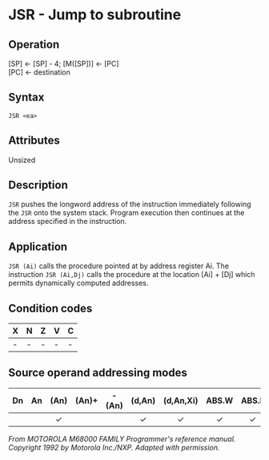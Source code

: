 # JSR - Jump to subroutine

## Operation
[SP] ← [SP] - 4; [M([SP])] ← [PC]<br/>
[PC] ← destination

## Syntax
```assembly
JSR <ea>
```

## Attributes
Unsized

## Description
`JSR` pushes the longword address of the instruction immediately following the `JSR` onto the system stack. Program execution then continues at the address specified in the instruction.

## Application
`JSR (Ai)` calls the procedure pointed at by address register Ai. The instruction `JSR (Ai,Dj)` calls the procedure at the location [Ai] + [Dj] which permits dynamically computed addresses.

## Condition codes
|X|N|Z|V|C|
|--|--|--|--|--|
|-|-|-|-|-|

## Source operand addressing modes
|Dn|An|(An)|(An)+|-(An)|(d,An)|(d,An,Xi)|ABS.W|ABS.L|(d,PC)|(d,PC,Xn)|imm|
|:-:|:-:|:-:|:-:|:-:|:-:|:-:|:-:|:-:|:-:|:-:|:-:|
|||✓|||✓|✓|✓|✓|✓|✓||

*From MOTOROLA M68000 FAMILY Programmer's reference manual. Copyright 1992 by Motorola Inc./NXP. Adapted with permission.*